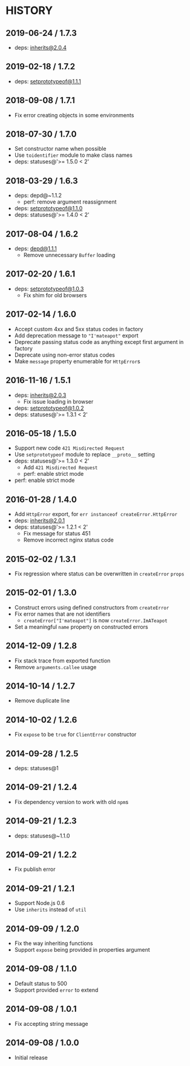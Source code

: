 # HISTORY

## 2019-06-24 / 1.7.3

* deps: inherits@2.0.4

## 2019-02-18 / 1.7.2

* deps: setprototypeof@1.1.1

## 2018-09-08 / 1.7.1

* Fix error creating objects in some environments

## 2018-07-30 / 1.7.0

* Set constructor name when possible
* Use `toidentifier` module to make class names
* deps: statuses@'&gt;= 1.5.0 &lt; 2'

## 2018-03-29 / 1.6.3

* deps: depd@~1.1.2
  * perf: remove argument reassignment
* deps: setprototypeof@1.1.0
* deps: statuses@'&gt;= 1.4.0 &lt; 2'

## 2017-08-04 / 1.6.2

* deps: depd@1.1.1
  * Remove unnecessary `Buffer` loading

## 2017-02-20 / 1.6.1

* deps: setprototypeof@1.0.3
  * Fix shim for old browsers

## 2017-02-14 / 1.6.0

* Accept custom 4xx and 5xx status codes in factory
* Add deprecation message to `"I'mateapot"` export
* Deprecate passing status code as anything except first argument in factory
* Deprecate using non-error status codes
* Make `message` property enumerable for `HttpError`s

## 2016-11-16 / 1.5.1

* deps: inherits@2.0.3
  * Fix issue loading in browser
* deps: setprototypeof@1.0.2
* deps: statuses@'&gt;= 1.3.1 &lt; 2'

## 2016-05-18 / 1.5.0

* Support new code `421 Misdirected Request`
* Use `setprototypeof` module to replace `__proto__` setting
* deps: statuses@'&gt;= 1.3.0 &lt; 2'
  * Add `421 Misdirected Request`
  * perf: enable strict mode
* perf: enable strict mode

## 2016-01-28 / 1.4.0

* Add `HttpError` export, for `err instanceof createError.HttpError`
* deps: inherits@2.0.1
* deps: statuses@'&gt;= 1.2.1 &lt; 2'
  * Fix message for status 451
  * Remove incorrect nginx status code

## 2015-02-02 / 1.3.1

* Fix regression where status can be overwritten in `createError` `props`

## 2015-02-01 / 1.3.0

* Construct errors using defined constructors from `createError`
* Fix error names that are not identifiers
  * `createError["I'mateapot"]` is now `createError.ImATeapot`
* Set a meaningful `name` property on constructed errors

## 2014-12-09 / 1.2.8

* Fix stack trace from exported function
* Remove `arguments.callee` usage

## 2014-10-14 / 1.2.7

* Remove duplicate line

## 2014-10-02 / 1.2.6

* Fix `expose` to be `true` for `ClientError` constructor

## 2014-09-28 / 1.2.5

* deps: statuses@1

## 2014-09-21 / 1.2.4

* Fix dependency version to work with old `npm`s

## 2014-09-21 / 1.2.3

* deps: statuses@~1.1.0

## 2014-09-21 / 1.2.2

* Fix publish error

## 2014-09-21 / 1.2.1

* Support Node.js 0.6
* Use `inherits` instead of `util`

## 2014-09-09 / 1.2.0

* Fix the way inheriting functions
* Support `expose` being provided in properties argument

## 2014-09-08 / 1.1.0

* Default status to 500
* Support provided `error` to extend

## 2014-09-08 / 1.0.1

* Fix accepting string message

## 2014-09-08 / 1.0.0

* Initial release

